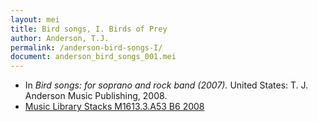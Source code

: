 ```yaml
---
layout: mei
title: Bird songs, I. Birds of Prey
author: Anderson, T.J.
permalink: /anderson-bird-songs-I/
document: anderson_bird_songs_001.mei
---
```


- In *Bird songs: for soprano and rock band (2007).* United States: T. J. Anderson Music Publishing, 2008.
- <a href="https://tufts-primo.hosted.exlibrisgroup.com/permalink/f/bnf7qa/01TUN_ALMA21221659780003851" target="_blank">Music Library Stacks M1613.3.A53 B6 2008 </a>
